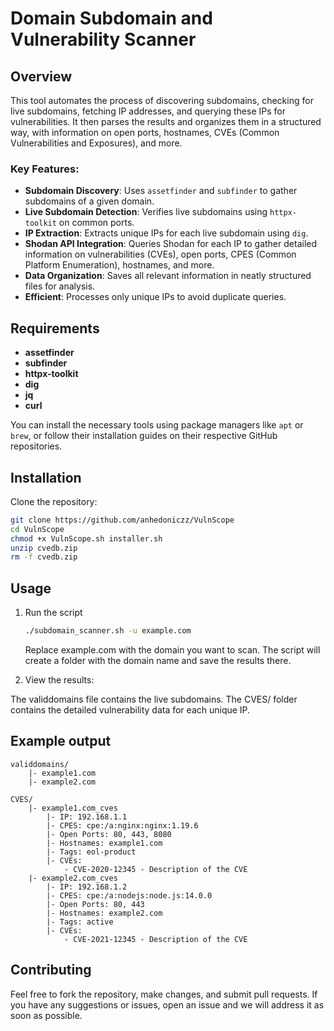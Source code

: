 # Domain Subdomain and Vulnerability Scanner

## Overview

This tool automates the process of discovering subdomains, checking for live subdomains, fetching IP addresses, and querying these IPs for vulnerabilities. It then parses the results and organizes them in a structured way, with information on open ports, hostnames, CVEs (Common Vulnerabilities and Exposures), and more.

### Key Features:
- **Subdomain Discovery**: Uses `assetfinder` and `subfinder` to gather subdomains of a given domain.
- **Live Subdomain Detection**: Verifies live subdomains using `httpx-toolkit` on common ports.
- **IP Extraction**: Extracts unique IPs for each live subdomain using `dig`.
- **Shodan API Integration**: Queries Shodan for each IP to gather detailed information on vulnerabilities (CVEs), open ports, CPES (Common Platform Enumeration), hostnames, and more.
- **Data Organization**: Saves all relevant information in neatly structured files for analysis.
- **Efficient**: Processes only unique IPs to avoid duplicate queries.

## Requirements

- **assetfinder**
- **subfinder**
- **httpx-toolkit**
- **dig**
- **jq**
- **curl**

You can install the necessary tools using package managers like `apt` or `brew`, or follow their installation guides on their respective GitHub repositories.

## Installation

Clone the repository:
   ```bash
   git clone https://github.com/anhedoniczz/VulnScope
   cd VulnScope
   chmod +x VulnScope.sh installer.sh
   unzip cvedb.zip
   rm -f cvedb.zip
   ```
## Usage 

1. Run the script
    ```bash
    ./subdomain_scanner.sh -u example.com
    ```
   Replace example.com with the domain you want to scan. The script will create a folder with the domain name and save the results there.

2. View the results:

The validdomains file contains the live subdomains.
The CVES/ folder contains the detailed vulnerability data for each unique IP.
## Example output
```
validdomains/
    |- example1.com
    |- example2.com

CVES/
    |- example1.com_cves
        |- IP: 192.168.1.1
        |- CPES: cpe:/a:nginx:nginx:1.19.6
        |- Open Ports: 80, 443, 8080
        |- Hostnames: example1.com
        |- Tags: eol-product
        |- CVEs:
            - CVE-2020-12345 - Description of the CVE
    |- example2.com_cves
        |- IP: 192.168.1.2
        |- CPES: cpe:/a:nodejs:node.js:14.0.0
        |- Open Ports: 80, 443
        |- Hostnames: example2.com
        |- Tags: active
        |- CVEs:
            - CVE-2021-12345 - Description of the CVE
```

## Contributing
Feel free to fork the repository, make changes, and submit pull requests. If you have any suggestions or issues, open an issue and we will address it as soon as possible.

